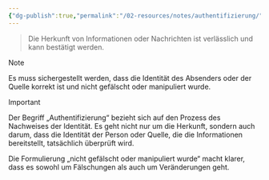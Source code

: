 ```yaml
---
{"dg-publish":true,"permalink":"/02-resources/notes/authentifizierung/","tags":["it-sicherheit"],"noteIcon":"","updated":"2025-08-26T16:35:02.000+02:00"}
---
```


>Die Herkunft von Informationen oder Nachrichten ist verlässlich und kann bestätigt werden.

>[!note] 
>Es muss sichergestellt werden, dass die Identität des Absenders oder der Quelle korrekt ist und nicht gefälscht oder manipuliert wurde.

>[!important] 
>Der Begriff „Authentifizierung“ bezieht sich auf den Prozess des Nachweises der Identität.
>Es geht nicht nur um die Herkunft, sondern auch darum, dass die Identität der Person oder Quelle, die die Informationen bereitstellt, tatsächlich überprüft wird.
>
>Die Formulierung „nicht gefälscht oder manipuliert wurde“ macht klarer, dass es sowohl um Fälschungen als auch um Veränderungen geht.

